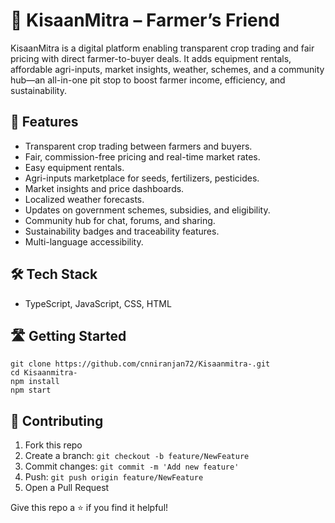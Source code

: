 # 🌱 KisaanMitra – Farmer’s Friend

KisaanMitra is a digital platform enabling transparent crop trading and fair pricing with direct farmer-to-buyer deals. It adds equipment rentals, affordable agri-inputs, market insights, weather, schemes, and a community hub—an all-in-one pit stop to boost farmer income, efficiency, and sustainability.

## 🚀 Features

- Transparent crop trading between farmers and buyers.
- Fair, commission-free pricing and real-time market rates.
- Easy equipment rentals.
- Agri-inputs marketplace for seeds, fertilizers, pesticides.
- Market insights and price dashboards.
- Localized weather forecasts.
- Updates on government schemes, subsidies, and eligibility.
- Community hub for chat, forums, and sharing.
- Sustainability badges and traceability features.
- Multi-language accessibility.

## 🛠 Tech Stack

- TypeScript, JavaScript, CSS, HTML

## 🛣️ Getting Started

```
git clone https://github.com/cnniranjan72/Kisaanmitra-.git
cd Kisaanmitra-
npm install
npm start

```

## 🤝 Contributing

1. Fork this repo
2. Create a branch: `git checkout -b feature/NewFeature`
3. Commit changes: `git commit -m 'Add new feature'`
4. Push: `git push origin feature/NewFeature`
5. Open a Pull Request


Give this repo a ⭐ if you find it helpful!
